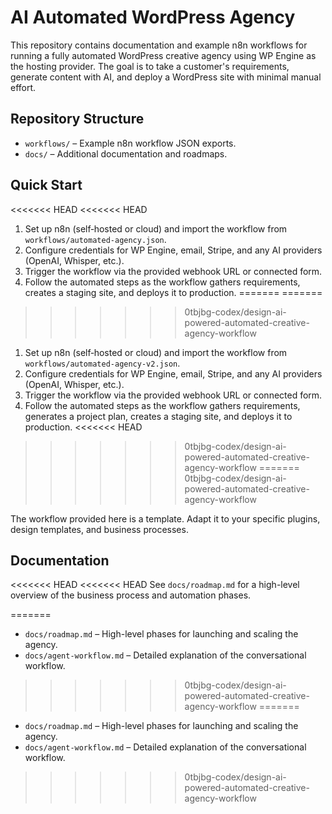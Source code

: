 # AI Automated WordPress Agency

This repository contains documentation and example n8n workflows for running a fully automated WordPress creative agency using WP Engine as the hosting provider. The goal is to take a customer's requirements, generate content with AI, and deploy a WordPress site with minimal manual effort.

## Repository Structure

- `workflows/` – Example n8n workflow JSON exports.
- `docs/` – Additional documentation and roadmaps.

## Quick Start

<<<<<<< HEAD
<<<<<<< HEAD
1. Set up n8n (self‑hosted or cloud) and import the workflow from `workflows/automated-agency.json`.
2. Configure credentials for WP Engine, email, Stripe, and any AI providers (OpenAI, Whisper, etc.).
3. Trigger the workflow via the provided webhook URL or connected form.
4. Follow the automated steps as the workflow gathers requirements, creates a staging site, and deploys it to production.
=======
=======
>>>>>>> 0tbjbg-codex/design-ai-powered-automated-creative-agency-workflow
1. Set up n8n (self‑hosted or cloud) and import the workflow from `workflows/automated-agency-v2.json`.
2. Configure credentials for WP Engine, email, Stripe, and any AI providers (OpenAI, Whisper, etc.).
3. Trigger the workflow via the provided webhook URL or connected form.
4. Follow the automated steps as the workflow gathers requirements, generates a project plan, creates a staging site, and deploys it to production.
<<<<<<< HEAD
>>>>>>> 0tbjbg-codex/design-ai-powered-automated-creative-agency-workflow
=======
>>>>>>> 0tbjbg-codex/design-ai-powered-automated-creative-agency-workflow

The workflow provided here is a template. Adapt it to your specific plugins, design templates, and business processes.

## Documentation

<<<<<<< HEAD
<<<<<<< HEAD
See `docs/roadmap.md` for a high-level overview of the business process and automation phases.

=======
- `docs/roadmap.md` – High-level phases for launching and scaling the agency.
- `docs/agent-workflow.md` – Detailed explanation of the conversational workflow.
>>>>>>> 0tbjbg-codex/design-ai-powered-automated-creative-agency-workflow
=======
- `docs/roadmap.md` – High-level phases for launching and scaling the agency.
- `docs/agent-workflow.md` – Detailed explanation of the conversational workflow.
>>>>>>> 0tbjbg-codex/design-ai-powered-automated-creative-agency-workflow
